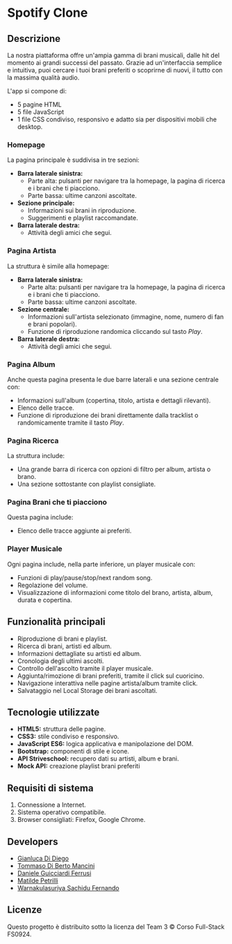 # Spotify Clone

## Descrizione

La nostra piattaforma offre un'ampia gamma di brani musicali, dalle hit del momento ai grandi successi del passato. Grazie ad un'interfaccia semplice e intuitiva, puoi cercare i tuoi brani preferiti o scoprirne di nuovi, il tutto con la massima qualità audio.

L'app si compone di:
- 5 pagine HTML
- 5 file JavaScript
- 1 file CSS condiviso, responsivo e adatto sia per dispositivi mobili che desktop.

### **Homepage**
La pagina principale è suddivisa in tre sezioni:
- **Barra laterale sinistra:**
  - Parte alta: pulsanti per navigare tra la homepage, la pagina di ricerca e i brani che ti piacciono.
  - Parte bassa: ultime canzoni ascoltate.
- **Sezione principale:**
  - Informazioni sui brani in riproduzione.
  - Suggerimenti e playlist raccomandate.
- **Barra laterale destra:**
  - Attività degli amici che segui.

### **Pagina Artista**
La struttura è simile alla homepage:
- **Barra laterale sinistra:**
  - Parte alta: pulsanti per navigare tra la homepage, la pagina di ricerca e i brani che ti piacciono.
  - Parte bassa: ultime canzoni ascoltate.
- **Sezione centrale:**
  - Informazioni sull'artista selezionato (immagine, nome, numero di fan e brani popolari).
  - Funzione di riproduzione randomica cliccando sul tasto *Play*.
- **Barra laterale destra:**
  - Attività degli amici che segui.

### **Pagina Album**
Anche questa pagina presenta le due barre laterali e una sezione centrale con:
- Informazioni sull'album (copertina, titolo, artista e dettagli rilevanti).
- Elenco delle tracce.
- Funzione di riproduzione dei brani direttamente dalla tracklist o randomicamente tramite il tasto *Play*.

### **Pagina Ricerca**
La struttura include:
- Una grande barra di ricerca con opzioni di filtro per album, artista o brano.
- Una sezione sottostante con playlist consigliate.

### **Pagina Brani che ti piacciono**
Questa pagina include:
- Elenco delle tracce aggiunte ai preferiti.

### **Player Musicale**
Ogni pagina include, nella parte inferiore, un player musicale con:
- Funzioni di play/pause/stop/next random song.
- Regolazione del volume.
- Visualizzazione di informazioni come titolo del brano, artista, album, durata e copertina.

## Funzionalità principali
- Riproduzione di brani e playlist.
- Ricerca di brani, artisti ed album.
- Informazioni dettagliate su artisti ed album.
- Cronologia degli ultimi ascolti.
- Controllo dell'ascolto tramite il player musicale.
- Aggiunta/rimozione di brani preferiti, tramite il click sul cuoricino.
- Navigazione interattiva nelle pagine artista/album tramite click.
- Salvataggio nel Local Storage dei brani ascoltati.

## Tecnologie utilizzate

- **HTML5:** struttura delle pagine.
- **CSS3:** stile condiviso e responsivo.
- **JavaScript ES6:** logica applicativa e manipolazione del DOM.
- **Bootstrap:** componenti di stile e icone.
- **API Striveschool:** recupero dati su artisti, album e brani.
- **Mock API:** creazione playlist brani preferiti

## Requisiti di sistema

1. Connessione a Internet.
2. Sistema operativo compatibile.
3. Browser consigliati: Firefox, Google Chrome.

## Developers

- [Gianluca Di Diego](https://github.com/Gianlu201)
- [Tommaso Di Berto Mancini](https://github.com/Tommasodibertomancini)
- [Daniele Guicciardi Ferrusi](https://github.com/DanieleGuicciardi)
- [Matilde Petrilli](https://github.com/matildepetrilli)
- [Warnakulasuriya Sachidu Fernando](https://github.com/Sachidu-2001)

## Licenze

Questo progetto è distribuito sotto la licenza del Team 3 &copy; Corso Full-Stack FS0924.
